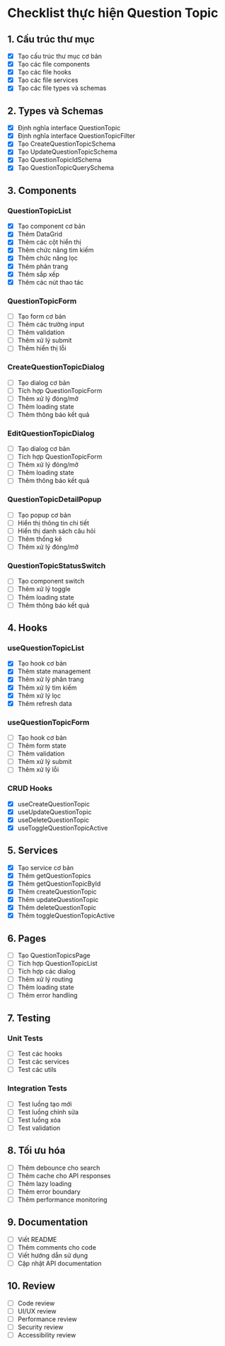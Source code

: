 # Checklist thực hiện Question Topic

## 1. Cấu trúc thư mục
- [x] Tạo cấu trúc thư mục cơ bản
- [x] Tạo các file components
- [x] Tạo các file hooks
- [x] Tạo các file services
- [x] Tạo các file types và schemas

## 2. Types và Schemas
- [x] Định nghĩa interface QuestionTopic
- [x] Định nghĩa interface QuestionTopicFilter
- [x] Tạo CreateQuestionTopicSchema
- [x] Tạo UpdateQuestionTopicSchema
- [x] Tạo QuestionTopicIdSchema
- [x] Tạo QuestionTopicQuerySchema

## 3. Components
### QuestionTopicList
- [x] Tạo component cơ bản
- [x] Thêm DataGrid
- [x] Thêm các cột hiển thị
- [x] Thêm chức năng tìm kiếm
- [x] Thêm chức năng lọc
- [x] Thêm phân trang
- [x] Thêm sắp xếp
- [x] Thêm các nút thao tác

### QuestionTopicForm
- [ ] Tạo form cơ bản
- [ ] Thêm các trường input
- [ ] Thêm validation
- [ ] Thêm xử lý submit
- [ ] Thêm hiển thị lỗi

### CreateQuestionTopicDialog
- [ ] Tạo dialog cơ bản
- [ ] Tích hợp QuestionTopicForm
- [ ] Thêm xử lý đóng/mở
- [ ] Thêm loading state
- [ ] Thêm thông báo kết quả

### EditQuestionTopicDialog
- [ ] Tạo dialog cơ bản
- [ ] Tích hợp QuestionTopicForm
- [ ] Thêm xử lý đóng/mở
- [ ] Thêm loading state
- [ ] Thêm thông báo kết quả

### QuestionTopicDetailPopup
- [ ] Tạo popup cơ bản
- [ ] Hiển thị thông tin chi tiết
- [ ] Hiển thị danh sách câu hỏi
- [ ] Thêm thống kê
- [ ] Thêm xử lý đóng/mở

### QuestionTopicStatusSwitch
- [ ] Tạo component switch
- [ ] Thêm xử lý toggle
- [ ] Thêm loading state
- [ ] Thêm thông báo kết quả

## 4. Hooks
### useQuestionTopicList
- [x] Tạo hook cơ bản
- [x] Thêm state management
- [x] Thêm xử lý phân trang
- [x] Thêm xử lý tìm kiếm
- [x] Thêm xử lý lọc
- [x] Thêm refresh data

### useQuestionTopicForm
- [ ] Tạo hook cơ bản
- [ ] Thêm form state
- [ ] Thêm validation
- [ ] Thêm xử lý submit
- [ ] Thêm xử lý lỗi

### CRUD Hooks
- [x] useCreateQuestionTopic
- [x] useUpdateQuestionTopic
- [x] useDeleteQuestionTopic
- [x] useToggleQuestionTopicActive

## 5. Services
- [x] Tạo service cơ bản
- [x] Thêm getQuestionTopics
- [x] Thêm getQuestionTopicById
- [x] Thêm createQuestionTopic
- [x] Thêm updateQuestionTopic
- [x] Thêm deleteQuestionTopic
- [x] Thêm toggleQuestionTopicActive

## 6. Pages
- [ ] Tạo QuestionTopicsPage
- [ ] Tích hợp QuestionTopicList
- [ ] Tích hợp các dialog
- [ ] Thêm xử lý routing
- [ ] Thêm loading state
- [ ] Thêm error handling

## 7. Testing
### Unit Tests
- [ ] Test các hooks
- [ ] Test các services
- [ ] Test các utils

### Integration Tests
- [ ] Test luồng tạo mới
- [ ] Test luồng chỉnh sửa
- [ ] Test luồng xóa
- [ ] Test validation

## 8. Tối ưu hóa
- [ ] Thêm debounce cho search
- [ ] Thêm cache cho API responses
- [ ] Thêm lazy loading
- [ ] Thêm error boundary
- [ ] Thêm performance monitoring

## 9. Documentation
- [ ] Viết README
- [ ] Thêm comments cho code
- [ ] Viết hướng dẫn sử dụng
- [ ] Cập nhật API documentation

## 10. Review
- [ ] Code review
- [ ] UI/UX review
- [ ] Performance review
- [ ] Security review
- [ ] Accessibility review 